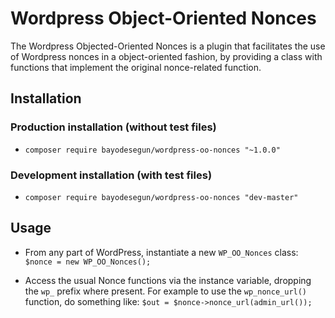 # Wordpress Object-Oriented Nonces
The Wordpress Objected-Oriented Nonces is a plugin that facilitates the use of Wordpress nonces in a object-oriented fashion, by providing a class with functions that implement the original nonce-related function.

## Installation
### Production installation (without test files)
* `composer require bayodesegun/wordpress-oo-nonces "~1.0.0"`

### Development installation (with test files)
* `composer require bayodesegun/wordpress-oo-nonces "dev-master"`

## Usage
* From any part of WordPress, instantiate a new `WP_OO_Nonces` class: `$nonce = new WP_OO_Nonces();`

* Access the usual Nonce functions via the instance variable, dropping the `wp_` prefix where present. For example to use the `wp_nonce_url()` function, do something like: `$out = $nonce->nonce_url(admin_url());`
